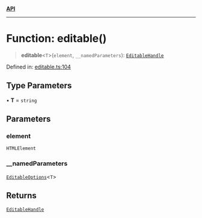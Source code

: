 [**API**](../API.md)

***

# Function: editable()

> **editable**\<`T`\>(`element`, `__namedParameters`): [`EditableHandle`](../interfaces/EditableHandle.md)

Defined in: [editable.ts:104](https://github.com/inokawa/edix/blob/de39f463e87325bf95c113d2dbd6f8003d78b892/src/core/editable.ts#L104)

## Type Parameters

• **T** = `string`

## Parameters

### element

`HTMLElement`

### \_\_namedParameters

[`EditableOptions`](../interfaces/EditableOptions.md)\<`T`\>

## Returns

[`EditableHandle`](../interfaces/EditableHandle.md)
